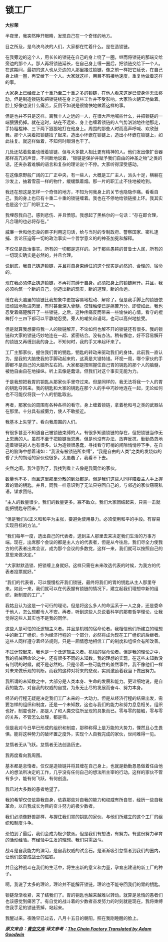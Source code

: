 锁工厂
======

**大杉荣**

半夜里，我突然睁开眼睛，发现自己在一个奇怪的地方。

目之所及，是乌泱乌泱的人们，大家都在忙着什么。是在造锁链。

在我旁边的这个人，用长长的锁链在自己的身上绕了一圈，继而将锁链的那端交给旁边的那个人。那人再将锁链延长，在自己身上缠一圈后，把锁链交给下一个人。在这期间，最初的这人也从旁边的人那里接过锁链，像之前一样把它延长，在自己身上绕一圈，再交给下一个人。大家就这样，用目不暇接地速度，重复地做着这样的事。

大家身上已经缠上了十重乃至二十重之多的锁链，在他人看来这足已使身体无法移动，但是制造锁链和把锁链绕在身上这些工作并不受影响。大家热火朝天地做着。脸上好像也没什么痛苦，反倒不如说是很愉快地做着这样的事。

但是也并不只是这样。离我十人之远的一人，在很大声地喊些什么，并把锁链的一端狠狠扔掉。就在这时，站在不远处、身上也缠着锁链的人气势汹汹地往他那走，手持粗棍棒、三下两下狠狠地打在他身上。周围的那些人时而高声呼喊、欢欣鼓舞。那个人哭着把锁链捡了起来，造出小环嵌在锁链上，造出小环嵌在锁链上，如此往复。就这样做着，不知何时眼泪也干了。

几处还站着些虽也缠着锁链、但与大多数人相比更有精神的人。他们发出像扩音器那样高亢的声音，不间断地说着，“锁链是保护并赋予我们自由的神圣之物”之类的话，还夹杂着难解的语言和复杂的理论说个不停。大家听得深受感动。

在这像原野般广阔的工厂正中央，有一些人，大概是工厂主人，派头十足，横躺在沙发上，抽着雪茄一样的物什，缓缓飘着烟。那一片的职工止不住地被呛到。

我还在想这是怎样一个奇怪的地方，不知为何我身上的关节也隐隐作痛。看看自己，我的身上也已有十重二十重的锁链缠着。我也在不停地给锁链接上环。我其实也是这个工厂的职工之一。

我埋怨我自己，感到悲伤、并且愤怒。我想起了黑格尔的一句话：“存在即合理，凡合理的也必将存在。”

威廉一世和他忠良的臣子利用这句话，给与当时的专制政府、警察国家、密札逮捕、言论压迫等一切的政治事实一个哲学意义的的神圣加冕和解释。

不仅仅是政治事实。所有的一切都是这样的。对于那些愚钝的普鲁士人民，所有的一切现实确实是必然的，并且合理。

说到底，我自己铸造锁链，并且将自身束缚住的这个现实是必然的、合理的、宿命的。

现在我必须停止铸造锁链，不再将其缚于自身。必须把身上的锁链解开。并且，我必须构筑一个新的自己，创造出新的现实，新的道理，新的命运。

缠在我头脑里的锁链比我想象中更加容易地松动、解除了。但是我手脚上的锁链依旧顽固地勒进肉里，有时甚至深入骨髓，仅轻触便已是痛苦万分。即使如此，我也忍受着痛楚解开了一些锁链。之后，这种疼痛反而带来一些愉快的心情。看守的棍棒打个三四下都可以平静地忍受。旁人的嘲笑和谩骂，也可以高兴地接受。

但是就算我想要将我一人的锁链解开，不论如何也解不开的锁链还有很多。我的锁链和大家的锁链巧妙地连在一起、紧密结合。没有办法。稍有懈怠，好不容易解开的锁链又再缠到我的身上。不知何时，我的手又串起环来了。

工厂主那家伙，握住我们胃的钥匙，钥匙的转动来驱动我们的身体。此前我一直认为，是我的大脑使我的手脚动起来的，这真是大错特错。环视一周，哪个家伙的手脚都不是自己的大脑所左右的。大家都是按照握住自己胃的钥匙的那个人的脑髓，被他自由自在地操纵。听上去像是蠢话，但我们对这个事实无能为力。

于是我想把我胃的钥匙从那家伙手里夺过来。但是同样的，我无法将我一个人的胃的钥匙夺回来。我的钥匙和大家的钥匙在那个人的手中巧妙地连在一起，无论如何也不可能仅将我一个人的钥匙取出。

再者，那家伙的周围有各种各样的看守。身上缠着锁链，拿着枪和弓之类的武器站在那里。十分具有威慑力，使人不敢接近。

我基本上失望了。看向我周围的人们。

有很多甚至不知道自己被锁链束缚的人。有很多知道锁链的存在，但把锁链当作无上恩惠的人。虽然不至于把锁链当恩惠，但是也没有办法、放弃反抗，勤勤恳恳地造着锁链的人也有很多。认为造锁很愚蠢，寻找看守盯梢的间隙悄悄停下手，在自己的脑海中想着诸如：“我没有被锁链所束缚”，“我是自由的人类”之类的发烧似的昏了头的胡话的家伙也很多。太愚蠢了，我看不下去。

突然之间，我注意到了，我找到看上去像是我同伴的家伙。

数量也不多，而且这里那里分散的到处都是。但是我们这些人同样瞄着主人手上握着的胃的钥匙。并且，同我一样意识到了无法只夺回自己的，与邻近的家伙窃窃私语，谋求团结。

“主人的数量很少。我们的数量更多。寡不敌众。我们大家团结起来，只需一击就能把钥匙夺回来。”

“但是我们以正义和和平为主张，要避免使用暴力。必须使用和平的手段。有容易实现目标的方法。”

“我们每年一度，选出自己的代表者，送到主人那里去来决定我们生活的万事万端。现在，出席那个会议的都是主人方的代表者，但是从今往后，我们尽全力使我方的代表者出席会议，成为那个会议的多数党，这样一来，我们就可以按照自己的意思来做决定。”

“大家默默造锁、把锁缠上身就好。这样只需在未来改选代表的时候，为我方的代表者投票就好。”

“我们的代表者，可以慢慢松开我们锁链，最终将我们的胃的钥匙从主人那里夺来。如此一来，我们就可以在代表握有锁链的情况下，建立起我们理想中新的组织，新制度的工厂。”

我姑且认为这是一个可行的理论。但是将这么多人的命运系于一人之身，还是委命于他人，怎么想都令人不安。再者，听到这些人总说着科学的那套哲学理论，让我觉得这些人其实也不是我的同伴。

这些人是可怕的泛逻辑主义者。并且是机械的宿命论者。我相信他们所建立的理想中的新工厂组织，作为经济行程的一个部分，必然将成为现在工厂组织的后继者。这些人同样遵守着经济规则，只是一厢情愿地相信工厂的制度和组织会有所改善。

不过计较起来，我也是一个泛逻辑主义者。机械的宿命论者。但是我的理论之中，我的机械宿命论之中，还有很多不同的未知数。我的理想的实现，在这些未知数没有判明的时候，就不是必然的。只是带着一些可能性的盖然事件。我不像他们一样对未来做乐观的判断。而我的这种对将来的悲观，实则激励着我当下做出努力。

我所谓的未知数之中，大部分是人类本身、生命的发展和能力。更详细地说，是自我的能力，对自我的权威的自觉，为永无止尽的发展而奋斗、努力本身。

经济的行程无疑是决定我们工厂未来的一大动力。但是从经济行程的结果出发，需要怎样的组织和制度，还是一个未知数，这也与我们的能力和努力息息相关。组织也好，制度也好，那是人了和人类交往所呈现的具象而已。零与零的接触，零与零的关系，不管怎么处理，都是零。

但是我对今日早已形成的组织和制度，那种称得上是万能的大势力，慄然且心生畏惧。能将这种势力的破坏置之度外，实现个人自我完成的家伙，世间难得一见。

怠惰者无从飞跃。怠惰者无法创造历史。

我再度看向我周围。

基本都是怠惰者。仅仅是造锁链并将其缠在自己身上，也就是勤勤恳恳做着任由他人的想法所决定的工作，几乎没有任何自己的想法所主宰的行动。这样的家伙不管有多少，能有何飞跃，有何创造。

我已对大多数的愚者绝望了。

我的希望仅仅依靠我自身，依靠那些对自我的能力和权威有所自觉，经历一些自我革命，以自我成长为目的奋斗努力的极少数者。

我们必须像野兽那样，与握住我们胃的钥匙的家伙、与他们所建立的这个工厂的组织和制度斗争。

恐怕到了最后，我们会成为极少数派。但是我们有想法，有努力。有这份努力孕育的活动经验。有经验中生发的理想。我们只需战斗。

战斗是自我能力的演习，是自我权威的试金石。是渐渐吸引怠惰者到我们的圈内，让他们蜕变成战士的磁铁。

并且这种战斗在我们的生活中，将生出新的意义和力量，孕育出建设的新工厂的种子。

啊，我说了太多的理论，理论并不能解开锁链，理论也不能夺回我们的胃的钥匙。

锁链渐渐收紧，来了结我们了。胃的钥匙也越来越难以转动。就算是怠惰的愚者们也该感觉到痛苦了。有自觉的战斗着的少数者奋发努力的时刻就是现在。我将束缚住我手足的锁链丢掉，站起来。

我醒过来。夜晚早已过去，八月十五日的朝阳，照在我刚睡醒的脸上。

***原文来自：[青空文库](https://www.aozora.gr.jp/cards/000169/files/1007_20610.html)***
***译文参考：[The Chain Factory Translated by Adam Goodwin](http://theanarchistlibrary.org/library/osugi-sakae-the-chain-factory)***
